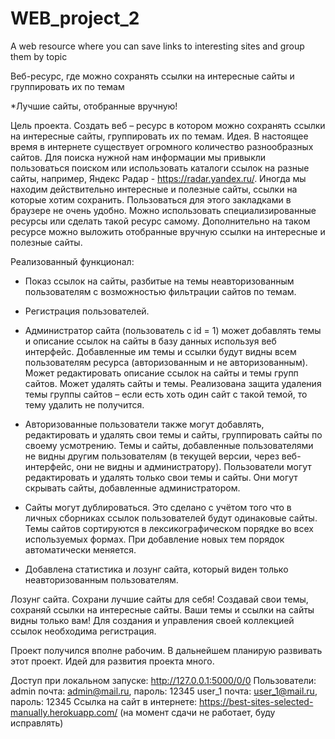 # WEB_project_2
A web resource where you can save links to interesting sites and group them by topic

Веб-ресурс, где можно сохранять ссылки на интересные сайты и группировать их по темам

*Лучшие сайты, отобранные вручную!

Цель проекта. Создать веб – ресурс в котором можно сохранять ссылки на интересные сайты, группировать их по темам.
Идея. В настоящее время в интернете существует огромного количество разнообразных сайтов. Для поиска нужной нам информации мы привыкли пользоваться поиском или использовать каталоги ссылок на разные сайты, например, Яндекс Радар - https://radar.yandex.ru/. Иногда мы находим действительно интересные и полезные сайты, ссылки на которые хотим сохранить.  Пользоваться для этого закладками в браузере не очень удобно. Можно использовать специализированные ресурсы или сделать такой ресурс самому. Дополнительно на таком ресурсе можно выложить отобранные вручную ссылки на интересные и полезные сайты.

Реализованный функционал:

* Показ ссылок на сайты, разбитые на темы неавторизованным пользователям с возможностью фильтрации сайтов по темам.

* Регистрация пользователей.

* Администратор сайта (пользователь с id = 1) может добавлять темы и описание ссылок на сайты в базу данных используя веб интерфейс. Добавленные им темы и ссылки будут видны всем пользователям ресурса (авторизованным и не авторизованным). Может редактировать описание ссылок на сайты и темы групп сайтов. Может удалять сайты и темы. Реализована защита удаления темы группы сайтов – если есть хоть один сайт с такой темой, то тему удалить не получится. 

* Авторизованные пользователи также могут добавлять, редактировать и удалять свои темы и сайты, группировать сайты по своему усмотрению. Темы и сайты, добавленные пользователями не видны другим пользователям (в текущей версии, через веб-интерфейс, они не видны и администратору). Пользователи могут редактировать и удалять только свои темы и сайты. Они могут скрывать сайты, добавленные администратором.

* Сайты могут дублироваться. Это сделано с учётом того что в личных сборниках ссылок пользователей будут одинаковые сайты.
Темы сайтов сортируются в лексикографическом порядке во всех используемых формах. При добавление новых тем порядок автоматически меняется.

* Добавлена статистика и лозунг сайта, который виден только неавторизованным пользователям.

Лозунг сайта. Сохрани лучшие сайты для себя! Создавай свои темы, сохраняй ссылки на интересные сайты. Ваши темы и ссылки на сайты видны только вам! Для создания и управления своей коллекцией ссылок необходима регистрация.

Проект получился вполне рабочим. В дальнейшем планирую развивать этот проект. Идей для развития проекта много.

Доступ при локальном запуске: http://127.0.0.1:5000/0/0
Пользователи: admin почта: admin@mail.ru, пароль: 12345
              user_1 почта: user_1@mail.ru, пароль: 12345
Ссылка на сайт в интернете: https://best-sites-selected-manually.herokuapp.com/ (на момент сдачи не работает, буду исправлять)

